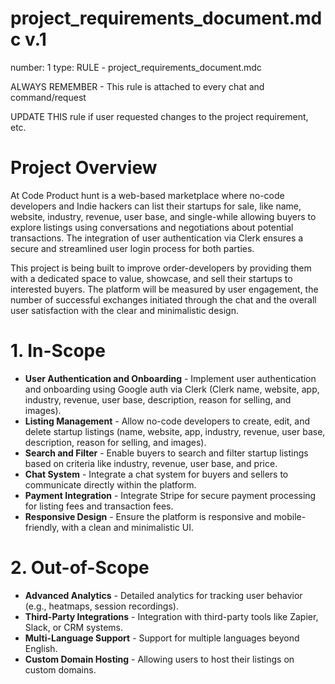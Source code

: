 # project_requirements_document.mdc v.1

number: 1
type: RULE - project_requirements_document.mdc

ALWAYS REMEMBER - This rule is attached to every chat and command/request

UPDATE THIS rule if user requested changes to the project requirement, etc.

# Project Overview

At Code Product hunt is a web-based marketplace where no-code developers and Indie hackers can list their startups for sale, like name, website, industry, revenue, user base, and single-while allowing buyers to explore listings using conversations and negotiations about potential transactions. The integration of user authentication via Clerk ensures a secure and streamlined user login process for both parties.

This project is being built to improve order-developers by providing them with a dedicated space to value, showcase, and sell their startups to interested buyers. The platform will be measured by user engagement, the number of successful exchanges initiated through the chat and the overall user satisfaction with the clear and minimalistic design.

# 1. In-Scope

- **User Authentication and Onboarding** - Implement user authentication and onboarding using Google auth via Clerk (Clerk name, website, app, industry, revenue, user base, description, reason for selling, and images).
- **Listing Management** - Allow no-code developers to create, edit, and delete startup listings (name, website, app, industry, revenue, user base, description, reason for selling, and images).
- **Search and Filter** - Enable buyers to search and filter startup listings based on criteria like industry, revenue, user base, and price.
- **Chat System** - Integrate a chat system for buyers and sellers to communicate directly within the platform.
- **Payment Integration** - Integrate Stripe for secure payment processing for listing fees and transaction fees.
- **Responsive Design** - Ensure the platform is responsive and mobile-friendly, with a clean and minimalistic UI.

# 2. Out-of-Scope

- **Advanced Analytics** - Detailed analytics for tracking user behavior (e.g., heatmaps, session recordings).
- **Third-Party Integrations** - Integration with third-party tools like Zapier, Slack, or CRM systems.
- **Multi-Language Support** - Support for multiple languages beyond English.
- **Custom Domain Hosting** - Allowing users to host their listings on custom domains.